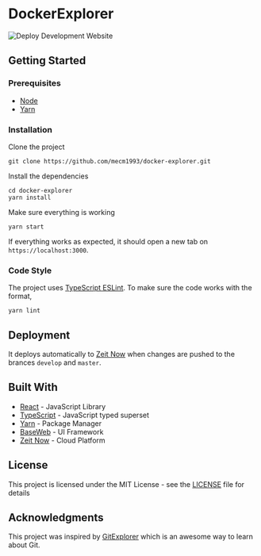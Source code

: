 # DockerExplorer

![Deploy Development Website](https://github.com/mecm1993/docker-explorer/workflows/Deploy%20development%20website/badge.svg)

## Getting Started

### Prerequisites

 - [Node](https://nodejs.org/en/)
 - [Yarn](https://yarnpkg.com/)

### Installation

Clone the project

```
git clone https://github.com/mecm1993/docker-explorer.git
```

Install the dependencies

```
cd docker-explorer
yarn install
```

Make sure everything is working

```
yarn start
```

If everything works as expected, it should open a new tab on `https://localhost:3000`.

### Code Style

The project uses [TypeScript ESLint](https://github.com/typescript-eslint/typescript-eslint). To make sure the code works with the format,

```
yarn lint
```

## Deployment

It deploys automatically to [Zeit Now](https://zeit.co/home) when changes are pushed to the brances `develop` and `master`.

## Built With

* [React](https://reactjs.org/docs/create-a-new-react-app.html) - JavaScript Library
* [TypeScript](https://www.typescriptlang.org/) - JavaScript typed superset
* [Yarn](https://yarnpkg.com/) - Package Manager
* [BaseWeb](https://baseweb.design/) - UI Framework
* [Zeit Now](https://zeit.co/home) - Cloud Platform

## License

This project is licensed under the MIT License - see the [LICENSE](LICENSE) file for details

## Acknowledgments

This project was inspired by [GitExplorer](https://github.com/summitech/gitexplorer) which is an awesome way to learn about Git.
